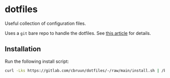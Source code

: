 # dotfiles
Useful collection of configuration files.

Uses a `git` bare repo to handle the dotfiles. See [this article](https://www.atlassian.com/git/tutorials/dotfiles) for details.

## Installation
Run the following install script:

```sh
curl -Lks https://gitlab.com/cbruun/dotfiles/-/raw/main/install.sh | /bin/sh
```
